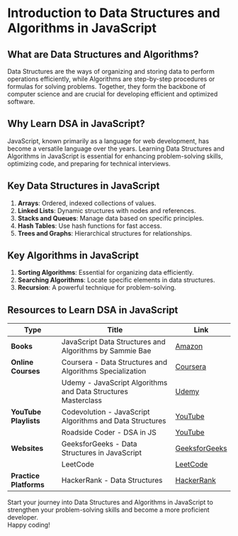 # Introduction to Data Structures and Algorithms in JavaScript

## What are Data Structures and Algorithms?

Data Structures are the ways of organizing and storing data to perform operations efficiently, while Algorithms are step-by-step procedures or formulas for solving problems. Together, they form the backbone of computer science and are crucial for developing efficient and optimized software.

## Why Learn DSA in JavaScript?

JavaScript, known primarily as a language for web development, has become a versatile language over the years. Learning Data Structures and Algorithms in JavaScript is essential for enhancing problem-solving skills, optimizing code, and preparing for technical interviews.

## Key Data Structures in JavaScript

1. **Arrays**: Ordered, indexed collections of values.
2. **Linked Lists**: Dynamic structures with nodes and references.
3. **Stacks and Queues**: Manage data based on specific principles.
4. **Hash Tables**: Use hash functions for fast access.
5. **Trees and Graphs**: Hierarchical structures for relationships.

## Key Algorithms in JavaScript

1. **Sorting Algorithms**: Essential for organizing data efficiently.
2. **Searching Algorithms**: Locate specific elements in data structures.
3. **Recursion**: A powerful technique for problem-solving.

## Resources to Learn DSA in JavaScript

| Type               | Title                                                   | Link                                                                                     |
|---------------------|---------------------------------------------------------|------------------------------------------------------------------------------------------|
| **Books**           | JavaScript Data Structures and Algorithms by Sammie Bae  | [Amazon](https://www.amazon.com/JavaScript-Data-Structures-Algorithms-Sammie/dp/1803239881) |
| **Online Courses**  | Coursera - Data Structures and Algorithms Specialization | [Coursera](https://www.coursera.org/specializations/data-structures-algorithms)           |
|                    | Udemy - JavaScript Algorithms and Data Structures Masterclass | [Udemy](https://www.udemy.com/course/js-algorithms-and-data-structures-masterclass/)     |
| **YouTube Playlists** | Codevolution - JavaScript Algorithms and Data Structures                        | [YouTube](https://www.youtube.com/playlist?list=PLKhlp2qtUcSZtJefDThsXcsAbRBCSTgW4)       |
|                    | Roadside Coder - DSA in JS               | [YouTube](https://www.youtube.com/playlist?list=PLKhlp2qtUcSZtJefDThsXcsAbRBCSTgW4)       |
| **Websites**        | GeeksforGeeks - Data Structures in JavaScript            | [GeeksforGeeks](https://www.geeksforgeeks.org/data-structures-in-javascript/)             |
|                    | LeetCode                                                | [LeetCode](https://leetcode.com/)                                                      |
| **Practice Platforms** | HackerRank - Data Structures                            | [HackerRank](https://www.hackerrank.com/domains/tutorials/10-days-of-javascript)         |

Start your journey into Data Structures and Algorithms in JavaScript to strengthen your problem-solving skills and become a more proficient developer. <br> Happy coding!
